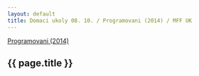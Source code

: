 ```yaml
---
layout: default
title: Domaci ukoly 08. 10. / Programovani (2014) / MFF UK
---
```


[Programovani (2014)](../2014-programovani.html)

## {{ page.title }}

<script src="https://gist.github.com/ondrejsika/97b59ee630b9022a6a41.js"></script>

<script src="https://gist.github.com/ondrejsika/6d324b0f2749364cfed9.js"></script>
